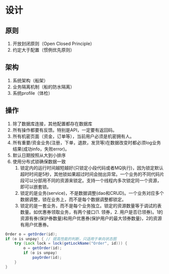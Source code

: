 # 设计

## 原则
1. 开放封闭原则（Open Closed Principle）
1. 约定大于配置（惯例优先原则）

## 架构
1. 系统架构（船架）
1. 业务隔离机制（船的防水隔离）
1. 系统profile（体检）

## 操作
1. 除了数据库连接，其他配置都存在数据库
1. 所有操作都要有反馈。特别是API，一定要有返回码。
1. 所有机密页面（资金，订单等），当前用户必须是机密拥有人。
1. 所有重要/资金业务(注册，下单，退款，发货等)在数据改变时都必须log业务结果(成功info，失败error)。
1. 默认日期按照从大到小排序
1. 使用分布式锁确保数据一致
    1. 锁定内的运行时间越短越好(只锁定小段代码或者MQ执行)，因为锁定默认超时时间是5秒，其他锁如果超过时间会抛出异常。一个业务的不同代码片段可以分部用不同的资源来锁定。支持一个线程内多次锁定同一个资源，即可以嵌套锁。
    1. 锁定的是业务(service)，不是数据调整(dao和CRUD)。一个业务对应多个数据调整，锁在业务上，而不是每个数据调整都锁定。
    1. 锁定的是一套业务，而不是每个业务独立。锁定的资源数量等于调试的表数量。如优惠券领取业务，有两个接口(1. 领券，2. 用户是否已领券)。1的资源有券(保护券数量)和用户优惠券(保护用户的最大领券数量)，2的资源有用户优惠券。
```java
Order o = getOrder(id);
if (o is unpay) { // 提高性能的判断，只适用于单向状态图
    try (Lock lock = lock(getLockName("Order", id))) {
        o = getOrder(id);
        if (o is unpay)
            payOrder(id);
    }
}
```
